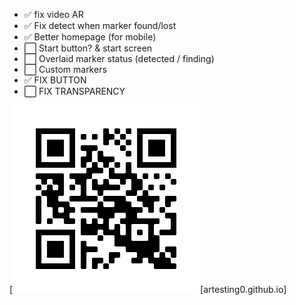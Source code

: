 - ✅ fix video AR
- ✅ Fix detect when marker found/lost
- ✅ Better homepage (for mobile)
- ⬜ Start button? & start screen
- ⬜ Overlaid marker status (detected / finding)
- ⬜ Custom markers
- ✅ FIX BUTTON
- ⬜ FIX TRANSPARENCY


[![](files/frame.png)[artesting0.github.io]
